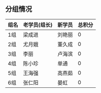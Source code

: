 ##  分组情况
|组名|老学员(组长)|新学员|总积分|
|:----|:----|:----|:----|
|1组|梁成进|刘艳丽|0|
|2组|尤月娥|董久成|0|
|3组|李丽|卢海滨|0|
|4组|陈小珍|单通|0|
|5组|王海强|高燕茹|0|
|6组|张仁阳|晏虹|0|